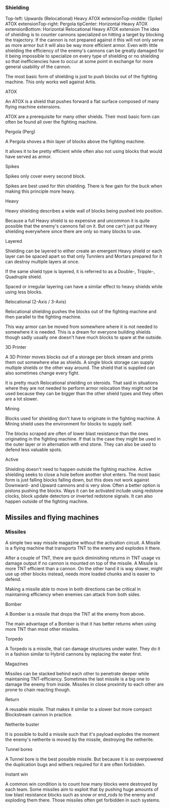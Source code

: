### Shielding
Top-left: Upwards (Relocational) Heavy ATOX extensionTop-middle: (Spike) ATOX extensionTop-right: Pergola tipCenter: Horizontal Heavy ATOX extensionBottom: Horizontal Relocational Heavy ATOX extension
The idea of shielding is to counter cannons specialized on hitting a target by blocking the trajectory. If the cannon is not prepared against it this will not only serve as more armor but it will also be way more efficient armor. Even with little shielding the efficiency of the enemy's cannons can be greatly damaged for it being impossible to specialize on every type of shielding or no shielding so that inefficiencies have to occur at some point in exchange for more general usability of the cannon.

The most basic form of shielding is just to push blocks out of the fighting machine. This only works well against Artis.

ATOX

An ATOX is a shield that pushes forward a flat surface composed of many flying machine extensions.

ATOX are a prerequisite for many other shields. Their most basic form can often be found all over the fighting machine.

Pergola (Perg)

A Pergola shoves a thin layer of blocks above the fighting machine.

It allows it to be pretty efficient while often also not using blocks that would have served as armor.

Spikes

Spikes only cover every second block.

Spikes are best used for thin shielding. There is few gain for the buck when making this principle more heavy.

Heavy

Heavy shielding describes a wide wall of blocks being pushed into position.

Because a full Heavy shield is so expensive and uncommon it is quite possible that the enemy's cannons fail on it. But one can't just put Heavy shielding everywhere since there are only so many blocks to use.

Layered

Shielding can be layered to either create an emergent Heavy shield or each layer can be spaced apart so that only Tunnlers and Mortars prepared for it can destroy multiple layers at once.

If the same shield type is layered, it is referred to as a Double-, Tripple-, Quadruple shield.

Spaced or irregular layering can have a similar effect to heavy shields while using less blocks.

Relocational (2-Axis / 3-Axis)

Relocational shielding pushes the blocks out of the fighting machine and then parallel to the fighting machine.

This way armor can be moved from somewhere where it is not needed to somewhere it is needed. This is a dream for everyone building shields though sadly usually one doesn't have much blocks to spare at the outside.

3D Printer

A 3D Printer moves blocks out of a storage per block stream and prints them out somewhere else as shields. A single block storage can supply multiple shields or the other way around. The shield that is supplied can also sometimes change every fight.

It is pretty much Relocational shielding on steroids. That said in situations where they are not needed to perform armor relocation they might not be used because they can be bigger than the other shield types and they often are a lot slower.

Mining

Blocks used for shielding don't have to originate in the fighting machine. A Mining shield uses the environment for blocks to supply iself.

The blocks scraped are often of lower blast resistance than the ones originating in the fighting machine. If that is the case they might be used in the outer layer or in alternation with end stone. They can also be used to defend less valuable spots.

Active

Shielding doesn't need to happen outside the fighting machine. Active shielding seeks to close a hole before another shot enters. The most basic form is just falling blocks falling down, but this does not work against Downward- and Upward cannons and is very slow. Often a better option is pistons pushing the blocks. Ways it can be activated include using redstone clocks, block update detectors or inverted redstone signals. It can also happen outside of the fighting machine.

## Missiles and flying machines
### Missiles
A simple two way missile magazine without the activation circuit.
A Missile is a flying machine that transports TNT to the enemy and explodes it there.

After a couple of TNT, there are quick diminishing returns in TNT usage vs damage output if no cannon is mounted on top of the missile. A Missile is more TNT efficient than a cannon. On the other hand it is way slower, might use up other blocks instead, needs more loaded chunks and is easier to defend.

Making a missile able to move in both directions can be critical in maintaining efficiency when enemies can attack from both sides.

Bomber

A Bomber is a missile that drops the TNT at the enemy from above.

The main advantage of a Bomber is that it has better returns when using more TNT than most other missiles.

Torpedo

A Torpedo is a missile, that can damage structures under water. They do it in a fashion similar to Hybrid cannons by replacing the water first.

Magazines

Missiles can be stacked behind each other to penetrate deeper while maintaining TNT-efficiency. Sometimes the last missile is a big one to damage the enemy from inside. Missiles in close proximity to each other are prone to chain reacting though.

Return

A reusable missile. That makes it similar to a slower but more compact Blockstream cannon in practice.

Netherite buster

It is possible to build a missile such that it's payload explodes the moment the enemy's netherite is moved by the missile, destroying the netherite.

Tunnel bores

A Tunnel bore is the best possible missile. But because it is so overpowered the duplication bugs and withers required for it are often forbidden.

Instant win

A common win condition is to count how many blocks were destroyed by each team. Some missiles aim to exploit that by pushing huge amounts of low blast resistance blocks such as snow or end_rods to the enemy and exploding them there. Those missiles often get forbidden in such systems.

